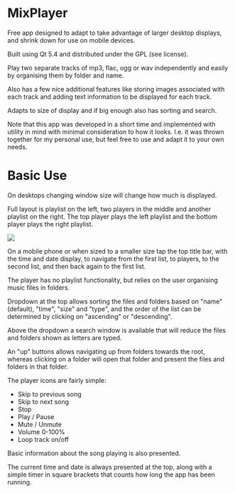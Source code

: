 # MixPlayer
Free app designed to adapt to take advantage of larger desktop displays, and shrink down for use on mobile devices.

Built using Qt 5.4 and distributed under the GPL (see license).

Play two separate tracks of mp3, flac, ogg or wav independently and easily by organising them by folder and name.

Also has a few nice additional features like storing images associated with each track and adding text information to be displayed for each track.

Adapts to size of display and if big enough also has sorting and search.

Note that this app was developed in a short time and implemented with utility in mind with minimal consideration to how it looks. I.e. it was thrown together for my personal use, but feel free to use and adapt it to your own needs.

# Basic Use

On desktops changing window size will change how much is displayed.

Full layout is playlist on the left, two players in the middle and another playlist on the right. The top player plays the left playlist and the bottom player plays the right playlist.

![](http://i955.photobucket.com/albums/ae34/Bornich/MixPlayerScreenshot_zps8ev7ekcq.png)

On a mobile phone or when sized to a smaller size tap the top title bar, with the time and date display, to navigate from the first list, to players, to the second list, and then back again to the first list.

The player has no playlist functionality, but relies on the user organising music files in folders.

Dropdown at the top allows sorting the files and folders based on "name" (default), "time", "size" and "type", and the order of the list can be determined by clicking on "ascending" or "descending".

Above the dropdown a search window is available that will reduce the files and folders shown as letters are typed.

An "up" buttons allows navigating up from folders towards the root, whereas clicking on a folder will open that folder and present the files and folders in that folder.

The player icons are fairly simple:

* Skip to previous song
* Skip to next song
* Stop
* Play / Pause
* Mute / Unmute
* Volume 0-100%
* Loop track on/off

Basic information about the song playing is also presented.

The current time and date is always presented at the top, along with a simple timer in square brackets that counts how long the app has been running.
